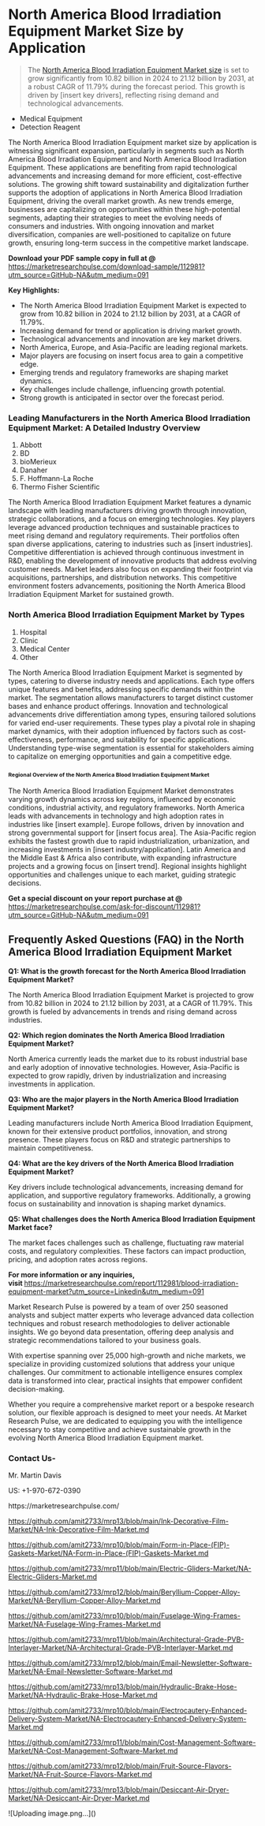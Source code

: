 <h1>North America Blood Irradiation Equipment Market&nbsp;Size by Application</h1><blockquote><p>The <a href="https://marketresearchpulse.com/download-sample/112981?utm_source=GitHub-NA&amp;utm_medium=091">North America Blood Irradiation Equipment Market size</a> is set to grow significantly from 10.82 billion in 2024 to 21.12 billion by 2031, at a robust CAGR of 11.79% during the forecast period. This growth is driven by [insert key drivers], reflecting rising demand and technological advancements.</p></blockquote><ul><li>Medical Equipment<li> Detection Reagent</li></ul><p>The North America Blood Irradiation Equipment market size by application is witnessing significant expansion, particularly in segments such as North America Blood Irradiation Equipment and North America Blood Irradiation Equipment. These applications are benefiting from rapid technological advancements and increasing demand for more efficient, cost-effective solutions. The growing shift toward sustainability and digitalization further supports the adoption of applications in North America Blood Irradiation Equipment, driving the overall market growth. As new trends emerge, businesses are capitalizing on opportunities within these high-potential segments, adapting their strategies to meet the evolving needs of consumers and industries. With ongoing innovation and market diversification, companies are well-positioned to capitalize on future growth, ensuring long-term success in the competitive market landscape.</p><p><strong>Download your PDF sample copy in full at @ </strong><a href="https://marketresearchpulse.com/download-sample/112981?utm_source=GitHub-NA&amp;utm_medium=091">https://marketresearchpulse.com/download-sample/112981?utm_source=GitHub-NA&amp;utm_medium=091</a></p><p><strong>Key Highlights: </strong></p><ul><li>The North America Blood Irradiation Equipment Market is expected to grow from 10.82 billion in 2024 to 21.12 billion by 2031, at a CAGR of 11.79%.</li><li>Increasing demand for trend or application is driving market growth.</li><li>Technological advancements and innovation are key market drivers.</li><li>North America, Europe, and Asia-Pacific are leading regional markets.</li><li>Major players are focusing on insert focus area to gain a competitive edge.</li><li>Emerging trends and regulatory frameworks are shaping market dynamics.</li><li>Key challenges include challenge, influencing growth potential.</li><li>Strong growth is anticipated in sector over the forecast period.</li></ul><h3>Leading Manufacturers in the North America Blood Irradiation Equipment Market: A Detailed Industry Overview</h3><ol><li>Abbott</li><li>BD</li><li>bioMerieux</li><li>Danaher</li><li>F. Hoffmann-La Roche</li><li>Thermo Fisher Scientific</li></ol><div class="flex max-w-full flex-col flex-grow"><div class="min-h-8 text-message flex w-full flex-col items-end gap-2 whitespace-normal break-words [.text-message+&amp;]:mt-5" dir="auto" data-message-author-role="assistant" data-message-id="fd8432e4-4910-450d-b182-61b7bfb0a01f" data-message-model-slug="gpt-4o"><div class="flex w-full flex-col gap-1 empty:hidden first:pt-[3px]"><div class="markdown prose w-full break-words dark:prose-invert light"><p>The North America Blood Irradiation Equipment Market features a dynamic landscape with leading manufacturers driving growth through innovation, strategic collaborations, and a focus on emerging technologies. Key players leverage advanced production techniques and sustainable practices to meet rising demand and regulatory requirements. Their portfolios often span diverse applications, catering to industries such as [insert industries]. Competitive differentiation is achieved through continuous investment in R&amp;D, enabling the development of innovative products that address evolving customer needs. Market leaders also focus on expanding their footprint via acquisitions, partnerships, and distribution networks. This competitive environment fosters advancements, positioning the North America Blood Irradiation Equipment Market for sustained growth.</p></div></div></div></div><h3>North America Blood Irradiation Equipment Market by Types</h3><ol><li>Hospital<li> Clinic<li> Medical Center<li> Other</li></ol><div class="flex max-w-full flex-col flex-grow"><div class="min-h-8 text-message flex w-full flex-col items-end gap-2 whitespace-normal break-words [.text-message+&amp;]:mt-5" dir="auto" data-message-author-role="assistant" data-message-id="084470be-0bb7-4664-bddf-5156b4f41249" data-message-model-slug="gpt-4o-mini"><div class="flex w-full flex-col gap-1 empty:hidden first:pt-[3px]"><div class="markdown prose w-full break-words dark:prose-invert light"><p>The North America Blood Irradiation Equipment Market is segmented by types, catering to diverse industry needs and applications. Each type offers unique features and benefits, addressing specific demands within the market. The segmentation allows manufacturers to target distinct customer bases and enhance product offerings. Innovation and technological advancements drive differentiation among types, ensuring tailored solutions for varied end-user requirements. These types play a pivotal role in shaping market dynamics, with their adoption influenced by factors such as cost-effectiveness, performance, and suitability for specific applications. Understanding type-wise segmentation is essential for stakeholders aiming to capitalize on emerging opportunities and gain a competitive edge.</p></div></div></div></div><h3><span style="font-size: 11px;">Regional Overview of the North America Blood Irradiation Equipment Market</span></h3><div class="flex max-w-full flex-col flex-grow"><div class="min-h-8 text-message flex w-full flex-col items-end gap-2 whitespace-normal break-words [.text-message+&amp;]:mt-5" dir="auto" data-message-author-role="assistant" data-message-id="e9038762-ce64-4e30-91c9-9bd413514231" data-message-model-slug="gpt-4o-mini"><div class="flex w-full flex-col gap-1 empty:hidden first:pt-[3px]"><div class="markdown prose w-full break-words dark:prose-invert light"><p>The North America Blood Irradiation Equipment Market demonstrates varying growth dynamics across key regions, influenced by economic conditions, industrial activity, and regulatory frameworks. North America leads with advancements in technology and high adoption rates in industries like [insert example]. Europe follows, driven by innovation and strong governmental support for [insert focus area]. The Asia-Pacific region exhibits the fastest growth due to rapid industrialization, urbanization, and increasing investments in [insert industry/application]. Latin America and the Middle East &amp; Africa also contribute, with expanding infrastructure projects and a growing focus on [insert trend]. Regional insights highlight opportunities and challenges unique to each market, guiding strategic decisions.</p></div></div></div></div><p><strong>Get a special discount on your report purchase at @ </strong><a href="https://marketresearchpulse.com/ask-for-discount/112981?utm_source=GitHub-NA&amp;utm_medium=091">https://marketresearchpulse.com/ask-for-discount/112981?utm_source=GitHub-NA&amp;utm_medium=091</a></p><h2>Frequently Asked Questions (FAQ) in the North America Blood Irradiation Equipment Market</h2><p><strong>Q1: What is the growth forecast for the North America Blood Irradiation Equipment Market?</strong></p><p>The North America Blood Irradiation Equipment Market is projected to grow from 10.82 billion in 2024 to 21.12 billion by 2031, at a CAGR of 11.79%. This growth is fueled by advancements in trends and rising demand across industries.</p><p><strong>Q2: Which region dominates the North America Blood Irradiation Equipment Market?</strong></p><p>North America currently leads the market due to its robust industrial base and early adoption of innovative technologies. However, Asia-Pacific is expected to grow rapidly, driven by industrialization and increasing investments in application.</p><p><strong>Q3: Who are the major players in the North America Blood Irradiation Equipment Market?</strong></p><p>Leading manufacturers include North America Blood Irradiation Equipment, known for their extensive product portfolios, innovation, and strong presence. These players focus on R&amp;D and strategic partnerships to maintain competitiveness.</p><p><strong>Q4: What are the key drivers of the North America Blood Irradiation Equipment Market?</strong></p><p>Key drivers include technological advancements, increasing demand for application, and supportive regulatory frameworks. Additionally, a growing focus on sustainability and innovation is shaping market dynamics.</p><p><strong>Q5: What challenges does the North America Blood Irradiation Equipment Market face?</strong></p><p>The market faces challenges such as challenge, fluctuating raw material costs, and regulatory complexities. These factors can impact production, pricing, and adoption rates across regions.</p><p><strong>For more information or any inquiries, visit&nbsp;</strong><a href="https://marketresearchpulse.com/report/112981/blood-irradiation-equipment-market?utm_source=Linkedin&utm_medium=091">https://marketresearchpulse.com/report/112981/blood-irradiation-equipment-market?utm_source=Linkedin&utm_medium=091</a></p><p>Market Research Pulse is powered by a team of over 250 seasoned analysts and subject matter experts who leverage advanced data collection techniques and robust research methodologies to deliver actionable insights. We go beyond data presentation, offering deep analysis and strategic recommendations tailored to your business goals.</p><p>With expertise spanning over 25,000 high-growth and niche markets, we specialize in providing customized solutions that address your unique challenges. Our commitment to actionable intelligence ensures complex data is transformed into clear, practical insights that empower confident decision-making.</p><p>Whether you require a comprehensive market report or a bespoke research solution, our flexible approach is designed to meet your needs. At Market Research Pulse, we are dedicated to equipping you with the intelligence necessary to stay competitive and achieve sustainable growth in the evolving North America Blood Irradiation Equipment market.</p><h3><strong>Contact Us-</strong></h3><p>Mr. Martin Davis</p><p>US: +1-970-672-0390</p><p>https://marketresearchpulse.com/</p><p><a href="https://github.com/amit2733/mrp13/blob/main/Ink-Decorative-Film-Market/NA-Ink-Decorative-Film-Market.md">https://github.com/amit2733/mrp13/blob/main/Ink-Decorative-Film-Market/NA-Ink-Decorative-Film-Market.md</a></p><p><a href="https://github.com/amit2733/mrp10/blob/main/Form-in-Place-(FIP)-Gaskets-Market/NA-Form-in-Place-(FIP)-Gaskets-Market.md">https://github.com/amit2733/mrp10/blob/main/Form-in-Place-(FIP)-Gaskets-Market/NA-Form-in-Place-(FIP)-Gaskets-Market.md</a></p><p><a href="https://github.com/amit2733/mrp11/blob/main/Electric-Gliders-Market/NA-Electric-Gliders-Market.md">https://github.com/amit2733/mrp11/blob/main/Electric-Gliders-Market/NA-Electric-Gliders-Market.md</a></p><p><a href="https://github.com/amit2733/mrp12/blob/main/Beryllium-Copper-Alloy-Market/NA-Beryllium-Copper-Alloy-Market.md">https://github.com/amit2733/mrp12/blob/main/Beryllium-Copper-Alloy-Market/NA-Beryllium-Copper-Alloy-Market.md</a></p><p><a href="https://github.com/amit2733/mrp10/blob/main/Fuselage-Wing-Frames-Market/NA-Fuselage-Wing-Frames-Market.md">https://github.com/amit2733/mrp10/blob/main/Fuselage-Wing-Frames-Market/NA-Fuselage-Wing-Frames-Market.md</a></p><p><a href="https://github.com/amit2733/mrp11/blob/main/Architectural-Grade-PVB-Interlayer-Market/NA-Architectural-Grade-PVB-Interlayer-Market.md">https://github.com/amit2733/mrp11/blob/main/Architectural-Grade-PVB-Interlayer-Market/NA-Architectural-Grade-PVB-Interlayer-Market.md</a></p><p><a href="https://github.com/amit2733/mrp12/blob/main/Email-Newsletter-Software-Market/NA-Email-Newsletter-Software-Market.md">https://github.com/amit2733/mrp12/blob/main/Email-Newsletter-Software-Market/NA-Email-Newsletter-Software-Market.md</a></p><p><a href="https://github.com/amit2733/mrp13/blob/main/Hydraulic-Brake-Hose-Market/NA-Hydraulic-Brake-Hose-Market.md">https://github.com/amit2733/mrp13/blob/main/Hydraulic-Brake-Hose-Market/NA-Hydraulic-Brake-Hose-Market.md</a></p><p><a href="https://github.com/amit2733/mrp10/blob/main/Electrocautery-Enhanced-Delivery-System-Market/NA-Electrocautery-Enhanced-Delivery-System-Market.md">https://github.com/amit2733/mrp10/blob/main/Electrocautery-Enhanced-Delivery-System-Market/NA-Electrocautery-Enhanced-Delivery-System-Market.md</a></p><p><a href="https://github.com/amit2733/mrp11/blob/main/Cost-Management-Software-Market/NA-Cost-Management-Software-Market.md">https://github.com/amit2733/mrp11/blob/main/Cost-Management-Software-Market/NA-Cost-Management-Software-Market.md</a></p><p><a href="https://github.com/amit2733/mrp12/blob/main/Fruit-Source-Flavors-Market/NA-Fruit-Source-Flavors-Market.md">https://github.com/amit2733/mrp12/blob/main/Fruit-Source-Flavors-Market/NA-Fruit-Source-Flavors-Market.md</a></p><p><a href="https://github.com/amit2733/mrp13/blob/main/Desiccant-Air-Dryer-Market/NA-Desiccant-Air-Dryer-Market.md">https://github.com/amit2733/mrp13/blob/main/Desiccant-Air-Dryer-Market/NA-Desiccant-Air-Dryer-Market.md</a></p>
![Uploading image.png…]()
